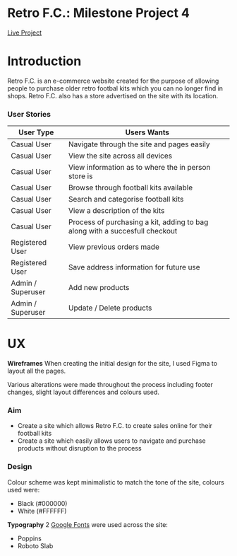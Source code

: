 # Retro F.C.: Milestone Project 4

[Live Project](https://retro-fc.herokuapp.com/)


# Introduction
Retro F.C. is an e-commerce website created for the purpose of allowing people to purchase older retro footbal kits which you can no longer find in shops. Retro F.C. also has a store advertised on the site with its location.


### User Stories
| User Type | Users Wants |
| --------- | ----------- |
| Casual User | Navigate through the site and pages easily |
| Casual User | View the site across all devices |
| Casual User | View information as to where the in person store is |
| Casual User | Browse through football kits available |
| Casual User | Search and categorise football kits |
| Casual User | View a description of the kits |
| Casual User | Process of purchasing a kit, adding to bag along with a succesfull checkout |
| Registered User | View previous orders made |
| Registered User | Save address information for future use |
| Admin / Superuser | Add new products |
| Admin / Superuser | Update / Delete products |


# UX

**Wireframes**
When creating the initial design for the site, I used Figma to layout all the pages.

Various alterations were made throughout the process including footer changes, slight layout differences and colours used.

### Aim
* Create a site which allows Retro F.C. to create sales online for their football kits
* Create a site which easily allows users to navigate and purchase products without disruption to the process

### Design
Colour scheme was kept minimalistic to match the tone of the site, colours used were:
* Black (#000000)
* White (#FFFFFF)

**Typography**
2 [Google Fonts](https://fonts.google.com/) were used across the site:
* Poppins
* Roboto Slab


